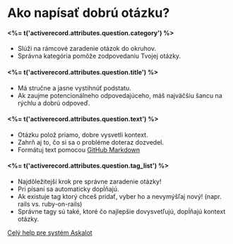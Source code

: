# Ako napísať dobrú otázku?

#### <%= t('activerecord.attributes.question.category') %>

* Slúži na rámcové zaradenie otázok do okruhov.
* Správna kategória pomôže zodpovedaniu Tvojej otázky.

#### <%= t('activerecord.attributes.question.title') %>

* Má stručne a jasne vystihnúť podstatu.
* Ak zaujme potencionálneho odpovedajúceho, máš najväčšiu šancu na rýchlu a dobrú odpoveď.

#### <%= t('activerecord.attributes.question.text') %>

* Otázku polož priamo, dobre vysvetli kontext.
* Zahrň aj to, čo si sa o probléme doteraz dozvedel.
* Formátuj text pomocou [GitHub Markdown](http://guides.github.com/overviews/mastering-markdown/)

#### <%= t('activerecord.attributes.question.tag_list') %>

* Najdôležitejší krok pre správne zaradenie otázky!
* Pri písaní sa automaticky dopĺňajú.
* Ak existuje tag ktorý chceš pridať, vyber ho a nevymýšľaj nový! (napr. rails vs. ruby-on-rails)
* Správne tagy sú také, ktoré čo najlepšie dovysvetľujú, dopĺňajú kontext otázky.

[Celý help pre systém Askalot](<%= help_path %>)
